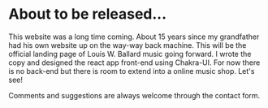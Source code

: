 
# About to be released...

This website was a long time coming. About 15 years since my grandfather had his own website up on the way-way back machine. 
This will be the official landing page of Louis W. Ballard music going forward. I wrote the copy and designed the react app front-end using Chakra-UI. For now there is no back-end but there is room to extend into a online music shop. Let's see!


Comments and suggestions are always welcome through the contact form.


